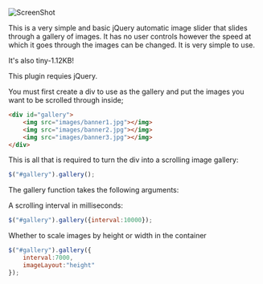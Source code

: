 ![ScreenShot](https://raw.github.com/harryjjacobs/autoslider/master/screenshot.jpg)

This is a very simple and basic jQuery automatic image slider that slides through a gallery of images. It has no user controls however the speed at which it goes through the images can be changed. It is very simple to use.

It's also tiny-1.12KB!

This plugin requies jQuery.

You must first create a div to use as the gallery and put the images you want to be scrolled through inside;
```html
<div id="gallery">
	<img src="images/banner1.jpg"></img>
	<img src="images/banner2.jpg"></img>
	<img src="images/banner3.jpg"></img>
</div>
```
This is all that is required to turn the div into a scrolling image gallery:
```javascript
$("#gallery").gallery();
```

The gallery function takes the following arguments:

A scrolling interval in milliseconds:
```javascript
$("#gallery").gallery({interval:10000});
```

Whether to scale images by height or width in the container
```javascript
$("#gallery").gallery({
	interval:7000,
	imageLayout:"height"
});
```

